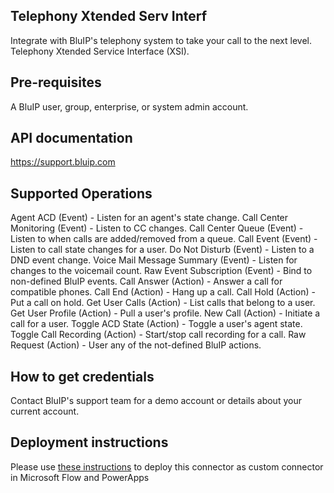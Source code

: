﻿## Telephony Xtended Serv Interf
Integrate with BluIP's telephony system to take your call to the next level. Telephony Xtended Service Interface (XSI).


## Pre-requisites
A BluIP user, group, enterprise, or system admin account.


## API documentation
https://support.bluip.com


## Supported Operations
Agent ACD (Event) - Listen for an agent's state change.
Call Center Monitoring (Event) - Listen to CC changes.
Call Center Queue (Event) - Listen to when calls are added/removed from a queue.
Call Event (Event) - Listen to call state changes for a user.
Do Not Disturb (Event) - Listen to a DND event change.
Voice Mail Message Summary (Event) - Listen for changes to the voicemail count.
Raw Event Subscription (Event) - Bind to non-defined BluIP events.
Call Answer (Action) - Answer a call for compatible phones.
Call End (Action) - Hang up a call.
Call Hold (Action) - Put a call on hold.
Get User Calls (Action) - List calls that belong to a user.
Get User Profile (Action) - Pull a user's profile.
New Call (Action) - Initiate a call for a user.
Toggle ACD State (Action) - Toggle a user's agent state.
Toggle Call Recording (Action) - Start/stop call recording for a call.
Raw Request (Action) - User any of the not-defined BluIP actions.


## How to get credentials
Contact BluIP's support team for a demo account or details about your current account.


## Deployment instructions
Please use [these instructions](https://docs.microsoft.com/en-us/connectors/custom-connectors/paconn-cli) to deploy this connector as custom connector in Microsoft Flow and PowerApps